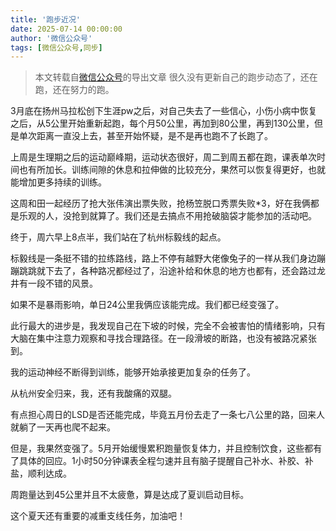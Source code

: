 ```yaml
---
title: '跑步近况'
date: 2025-07-14 00:00:00
author: '微信公众号'
tags: [微信公众号,同步]
---
```


> 本文转载自[微信公众号](https://mp.weixin.qq.com/)的导出文章
很久没有更新自己的跑步动态了，还在跑，还在努力的跑。

3月底在扬州马拉松创下生涯pw之后，对自己失去了一些信心，小伤小病中恢复之后，从5公里开始重新起跑，每个月50公里，再加到80公里，再到130公里，但是单次距离一直没上去，甚至开始怀疑，是不是再也跑不了长跑了。

上周是生理期之后的运动巅峰期，运动状态很好，周二到周五都在跑，课表单次时间也有所加长。训练间隙的休息和拉伸做的比较充分，果然可以恢复得更好，也就能增加更多持续的训练。

这周和田一起经历了抢大张伟演出票失败，抢杨笠脱口秀票失败\*3，好在我俩都是乐观的人，没抢到就算了。我们还是去搞点不用抢破脑袋才能参加的活动吧。

终于，周六早上8点半，我们站在了杭州标毅线的起点。

标毅线是一条挺不错的拉练路线，路上不停有越野大佬像兔子的一样从我们身边蹦蹦跳跳就下去了，各种路况都经过了，沿途补给和休息的地方也都有，还会路过龙井有一段不错的风景。

如果不是暴雨影响，单日24公里我俩应该能完成。我们都已经变强了。

此行最大的进步是，我发现自己在下坡的时候，完全不会被害怕的情绪影响，只有大脑在集中注意力观察和寻找合理路径。在一段滑坡的断路，也没有被路况紧张到。

我的运动神经不断得到训练，能够开始承接更加复杂的任务了。

从杭州安全归来，我，还有我酸痛的双腿。

有点担心周日的LSD是否还能完成，毕竟五月份去走了一条七八公里的路，回来人就躺了一天再也爬不起来。

但是，我果然变强了。5月开始缓慢累积跑量恢复体力，并且控制饮食，这些都有了具体的回应。1小时50分钟课表全程匀速并且有脑子提醒自己补水、补胶、补盐，顺利达成。

周跑量达到45公里并且不太疲惫，算是达成了夏训启动目标。

这个夏天还有重要的减重支线任务，加油吧！